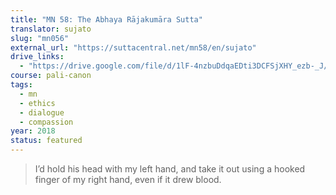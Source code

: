 ```yaml
---
title: "MN 58: The Abhaya Rājakumāra Sutta"
translator: sujato
slug: "mn056"
external_url: "https://suttacentral.net/mn58/en/sujato"
drive_links:
  - "https://drive.google.com/file/d/1lF-4nzbuDdqaEDti3DCFSjXHY_ezb-_J/view?usp=drivesdk"
course: pali-canon
tags:
  - mn
  - ethics
  - dialogue
  - compassion
year: 2018
status: featured
---
```


> I’d hold his head with my left hand, and take it out using a hooked finger of my right hand, even if it drew blood.

